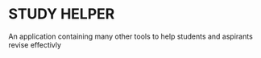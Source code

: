 # STUDY HELPER

An application containing many other tools to help students and aspirants revise effectivly 
